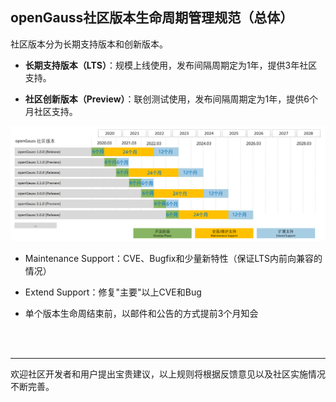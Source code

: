 <div class="markdown">

## openGauss社区版本生命周期管理规范（总体）


社区版本分为长期支持版本和创新版本。

- **长期支持版本（LTS）**：规模上线使用，发布间隔周期定为1年，提供3年社区支持。

- **社区创新版本（Preview）**：联创测试使用，发布间隔周期定为1年，提供6个月社区支持。


![输入图片说明](picture/openGauss%E7%94%9F%E5%91%BD%E5%91%A8%E6%9C%9F.png)



- Maintenance Support：CVE、Bugfix和少量新特性（保证LTS内前向兼容的情况）

- Extend Support：修复"主要"以上CVE和Bug

- 单个版本生命周结束前，以邮件和公告的方式提前3个月知会

<br/>
<br/>

-----------------------------
欢迎社区开发者和用户提出宝贵建议，以上规则将根据反馈意见以及社区实施情况不断完善。

</div>
